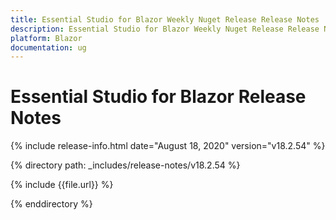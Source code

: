 ```yaml
---
title: Essential Studio for Blazor Weekly Nuget Release Release Notes  
description: Essential Studio for Blazor Weekly Nuget Release Release Notes  
platform: Blazor
documentation: ug
---
```


# Essential Studio for Blazor  Release Notes  

{% include release-info.html date="August 18, 2020"  version="v18.2.54" %} 

{% directory path: _includes/release-notes/v18.2.54 %}

{% include {{file.url}} %}

{% enddirectory %}

